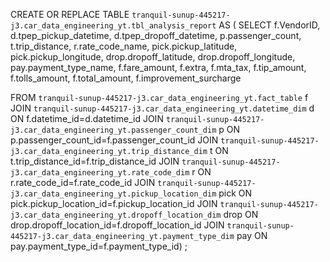 CREATE OR REPLACE TABLE `tranquil-sunup-445217-j3.car_data_engineering_yt.tbl_analysis_report` AS (
SELECT 
f.VendorID, 
d.tpep_pickup_datetime, 
d.tpep_dropoff_datetime, 
p.passenger_count, 
t.trip_distance, 
r.rate_code_name, 
pick.pickup_latitude, 
pick.pickup_longitude, 
drop.dropoff_latitude, 
drop.dropoff_longitude, 
pay.payment_type_name, 
f.fare_amount, f.extra, 
f.mta_tax, f.tip_amount, 
f.tolls_amount,
f.total_amount, 
f.improvement_surcharge

FROM
`tranquil-sunup-445217-j3.car_data_engineering_yt.fact_table` f
JOIN `tranquil-sunup-445217-j3.car_data_engineering_yt.datetime_dim` d ON f.datetime_id=d.datetime_id
JOIN `tranquil-sunup-445217-j3.car_data_engineering_yt.passenger_count_dim` p ON p.passenger_count_id=f.passenger_count_id
JOIN `tranquil-sunup-445217-j3.car_data_engineering_yt.trip_distance_dim` t ON t.trip_distance_id=f.trip_distance_id
JOIN `tranquil-sunup-445217-j3.car_data_engineering_yt.rate_code_dim` r ON r.rate_code_id=f.rate_code_id
JOIN `tranquil-sunup-445217-j3.car_data_engineering_yt.pickup_location_dim` pick ON pick.pickup_location_id=f.pickup_location_id
JOIN `tranquil-sunup-445217-j3.car_data_engineering_yt.dropoff_location_dim` drop ON drop.dropoff_location_id=f.dropoff_location_id
JOIN `tranquil-sunup-445217-j3.car_data_engineering_yt.payment_type_dim` pay ON pay.payment_type_id=f.payment_type_id)
;